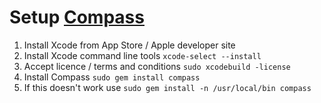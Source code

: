 # Setup [Compass](http://compass-style.org)

1. Install Xcode from App Store / Apple developer site
2. Install Xcode command line tools  `xcode-select --install`
3. Accept licence / terms and conditions `sudo xcodebuild -license`
4. Install Compass `sudo gem install compass`
5. If this doesn't work use `sudo gem install -n /usr/local/bin compass`
